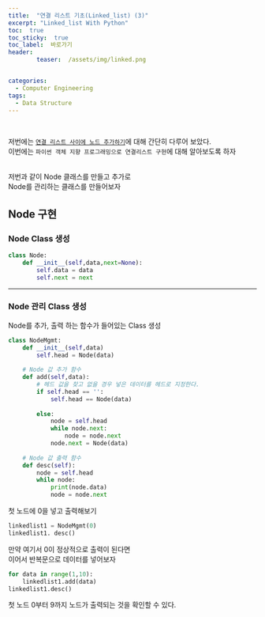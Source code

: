 ```yaml
---
title:  "연결 리스트 기초(Linked_list) (3)"  
excerpt: "Linked_list With Python"
toc:  true
toc_sticky:  true
toc_label:  바로가기
header:
        teaser:  /assets/img/linked.png


categories:
  - Computer Engineering
tags:
  - Data Structure
---
```

<br/>

저번에는 [`연결 리스트 사이에 노드 추가하기`](https://pome95.github.io/computer%20engineering/linked2/)에 대해 간단히 다루어 보았다.<br/>
이번에는 `파이썬 객체 지향 프로그래밍으로 연결리스트 구현`에 대해 알아보도록 하자 <br/>

<br/> 
저번과 같이 Node 클래스를 만들고 추가로 <br/>
Node를 관리하는 클래스를 만들어보자

## Node 구현
### Node Class 생성
```python
class Node:
    def __init__(self,data,next=None):
        self.data = data
        self.next = next
```
---
### Node 관리 Class 생성
Node를 추가, 출력 하는 함수가 들어있는 Class 생성
```python
class NodeMgmt:
    def __init__(self,data)
        self.head = Node(data)
    
    # Node 값 추가 함수
    def add(self,data):
        # 헤드 값을 찾고 없을 경우 넣은 데이터를 헤드로 지정한다.
        if self.head == '':
            self.head == Node(data)
        
        else:
            node = self.head
            while node.next:
                node = node.next
            node.next = Node(data)
    
    # Node 값 출력 함수
    def desc(self):
        node = self.head
        while node:
            print(node.data)
            node = node.next
```
첫 노드에 0을 넣고 출력해보기
```python
linkedlist1 = NodeMgmt(0)
linkedlist1. desc()
```
만약 여기서 0이 정상적으로 출력이 된다면 <br/>
이어서 반복문으로 데이터를 넣어보자

```python
for data in range(1,10):
    linkedlist1.add(data)
linkedlist1.desc()
```

첫 노드 0부터 9까지 노드가 출력되는 것을 확인할 수 있다.